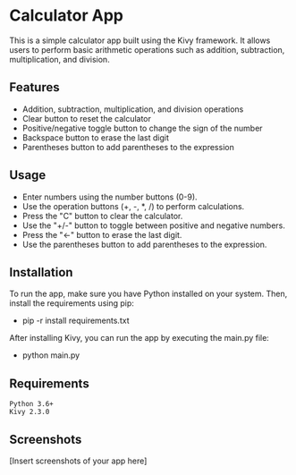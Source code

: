# Calculator App

This is a simple calculator app built using the Kivy framework. It allows users to perform basic arithmetic operations such as addition, subtraction, multiplication, and division.

## Features

   - Addition, subtraction, multiplication, and division operations
   - Clear button to reset the calculator
   - Positive/negative toggle button to change the sign of the number
   - Backspace button to erase the last digit
   - Parentheses button to add parentheses to the expression

## Usage

   - Enter numbers using the number buttons (0-9).
   - Use the operation buttons (+, -, *, /) to perform calculations.
   - Press the "C" button to clear the calculator.
   - Use the "+/-" button to toggle between positive and negative numbers.
   - Press the "<-" button to erase the last digit.
   - Use the parentheses button to add parentheses to the expression.

## Installation

To run the app, make sure you have Python installed on your system. Then, install the requirements using pip:

 - pip -r install requirements.txt

After installing Kivy, you can run the app by executing the main.py file:

 - python main.py


## Requirements

    Python 3.6+
    Kivy 2.3.0

## Screenshots

[Insert screenshots of your app here]